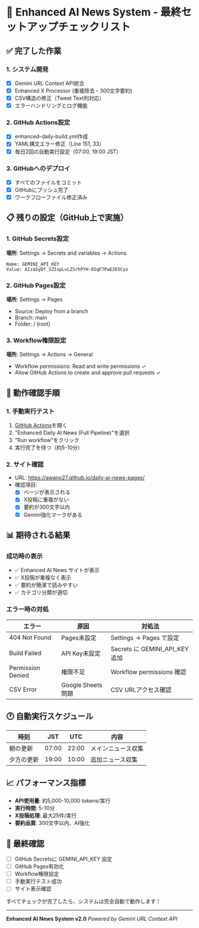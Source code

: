 # 🎉 Enhanced AI News System - 最終セットアップチェックリスト

## ✅ 完了した作業

### 1. システム開発
- [x] Gemini URL Context API統合
- [x] Enhanced X Processor (重複除去・300文字要約)
- [x] CSV構造の修正（Tweet Text列対応）
- [x] エラーハンドリングとログ機能

### 2. GitHub Actions設定
- [x] enhanced-daily-build.yml作成
- [x] YAML構文エラー修正（Line 151, 33）
- [x] 毎日2回の自動実行設定（07:00, 19:00 JST）

### 3. GitHubへのデプロイ
- [x] すべてのファイルをコミット
- [x] GitHubにプッシュ完了
- [x] ワークフローファイル修正済み

## 📋 残りの設定（GitHub上で実施）

### 1. GitHub Secrets設定
**場所**: Settings → Secrets and variables → Actions

```
Name: GEMINI_API_KEY
Value: AIzaSyDf_VZIxpLvLZSrhPYH-0SqF7PwE2E5Cyo
```

### 2. GitHub Pages設定
**場所**: Settings → Pages

- Source: Deploy from a branch
- Branch: main
- Folder: / (root)

### 3. Workflow権限設定
**場所**: Settings → Actions → General

- Workflow permissions: Read and write permissions ✓
- Allow GitHub Actions to create and approve pull requests ✓

## 🚀 動作確認手順

### 1. 手動実行テスト
1. [GitHub Actions](https://github.com/awano27/daily-ai-news-pages/actions)を開く
2. "Enhanced Daily AI News (Full Pipeline)"を選択
3. "Run workflow"をクリック
4. 実行完了を待つ（約5-10分）

### 2. サイト確認
- URL: https://awano27.github.io/daily-ai-news-pages/
- 確認項目:
  - [x] ページが表示される
  - [x] X投稿に重複がない
  - [x] 要約が300文字以内
  - [x] Gemini強化マークがある

## 📊 期待される結果

### 成功時の表示
- ✅ Enhanced AI News サイトが表示
- ✅ X投稿が重複なく表示
- ✅ 要約が簡潔で読みやすい
- ✅ カテゴリ分類が適切

### エラー時の対処
| エラー | 原因 | 対処法 |
|--------|------|---------|
| 404 Not Found | Pages未設定 | Settings → Pages で設定 |
| Build Failed | API Key未設定 | Secrets に GEMINI_API_KEY 追加 |
| Permission Denied | 権限不足 | Workflow permissions 確認 |
| CSV Error | Google Sheets問題 | CSV URLアクセス確認 |

## 🕐 自動実行スケジュール

| 時刻 | JST | UTC | 内容 |
|------|-----|-----|------|
| 朝の更新 | 07:00 | 22:00 | メインニュース収集 |
| 夕方の更新 | 19:00 | 10:00 | 追加ニュース収集 |

## 📈 パフォーマンス指標

- **API使用量**: 約5,000-10,000 tokens/実行
- **実行時間**: 5-10分
- **X投稿処理**: 最大25件/実行
- **要約品質**: 300文字以内、AI強化

## 🎯 最終確認

- [ ] GitHub Secretsに GEMINI_API_KEY 設定
- [ ] GitHub Pages有効化
- [ ] Workflow権限設定
- [ ] 手動実行テスト成功
- [ ] サイト表示確認

すべてチェックが完了したら、システムは完全自動で動作します！

---

**Enhanced AI News System v2.0**
*Powered by Gemini URL Context API*